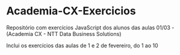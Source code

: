 # Academia-CX-Exercicios
Repositório com exercícios JavaScript dos alunos das aulas 01/03 - (Academia CX - NTT Data Business Solutions)


Inclui os exercícios das aulas de 1 e 2 de fevereiro, do 1 ao 10
